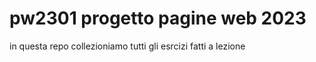 # pw2301 progetto pagine web 2023

in questa repo collezioniamo tutti gli esrcizi fatti a lezione


